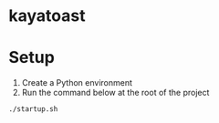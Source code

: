 # kayatoast

# Setup

1. Create a Python environment
1. Run the command below at the root of the project

```bash
./startup.sh
```
